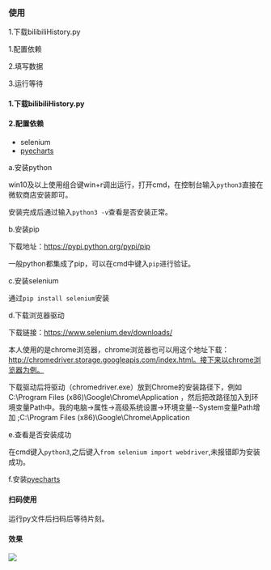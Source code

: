 ### 使用

1.下载bilibiliHistory.py

1.配置依赖

2.填写数据

3.运行等待

#### 1.下载bilibiliHistory.py

#### 2.配置依赖

- selenium
- [pyecharts](https://github.com/pyecharts/pyecharts)

a.安装python

win10及以上使用组合键win+r调出运行，打开cmd，在控制台输入```python3```直接在微软商店安装即可。

安装完成后通过输入```python3 -v```查看是否安装正常。

b.安装pip

下载地址：https://pypi.python.org/pypi/pip

一般python都集成了pip，可以在cmd中键入```pip```进行验证。

c.安装selenium

通过```pip install selenium```安装

d.下载浏览器驱动

下载链接：https://www.selenium.dev/downloads/

本人使用的是chrome浏览器，chrome浏览器也可以用这个地址下载：http://chromedriver.storage.googleapis.com/index.html。接下来以chrome浏览器为例。

下载驱动后将驱动（chromedriver.exe）放到Chrome的安装路径下，例如 C:\Program Files (x86)\Google\Chrome\Application  ，然后把改路径加入到环境变量Path中。我的电脑->属性->高级系统设置->环境变量--System变量Path增加 ;C:\Program Files (x86)\Google\Chrome\Application

e.查看是否安装成功

在cmd键入```python3```,之后键入```from selenium import webdriver```,未报错即为安装成功。

f.安装[pyecharts](https://github.com/pyecharts/pyecharts)

#### 扫码使用

运行py文件后扫码后等待片刻。

#### 效果

![](https://s2.loli.net/2021/12/23/czI1YkyeMxrN9F2.png)
